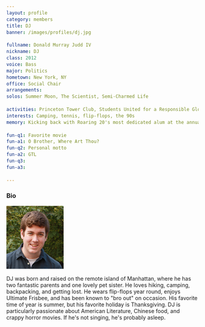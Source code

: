 ```yaml
---
layout: profile
category: members
title: DJ
banner: /images/profiles/dj.jpg

fullname: Donald Murray Judd IV
nickname: DJ
class: 2012
voice: Bass
major: Politics
hometown: New York, NY
office: Social Chair
arrangements: 
solos: Summer Moon, The Scientist, Semi-Charmed Life

activities: Princeton Tower Club, Students United for a Responsible Global Environment (SURGE)
interests: Camping, tennis, flip-flops, the 90s
memory: Kicking back with Roaring 20's most dedicated alum at the annual champagne arch

fun-q1: Favorite movie
fun-a1: O Brother, Where Art Thou?
fun-q2: Personal motto
fun-a2: GTL
fun-q3: 
fun-a3: 

---
```


### Bio

![DJ](/images/members/current/dj.jpg)

DJ was born and raised on the remote island of Manhattan, where he has
two fantastic parents and one lovely pet sister. He loves hiking,
camping, backpacking, and getting lost. He wears flip-flops year
round, enjoys Ultimate Frisbee, and has been known to "bro out" on
occasion. His favorite time of year is summer, but his favorite
holiday is Thanksgiving. DJ is particularly passionate about American
Literature, Chinese food, and crappy horror movies. If he's not
singing, he's probably asleep.
